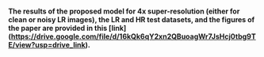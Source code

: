 #### The results of the proposed model for 4x super-resolution (either for clean or noisy LR images), the LR and HR test datasets, and the figures of the paper are provided in this [link] (https://drive.google.com/file/d/16kQk6qY2xn2QBuoagWr7JsHcj0tbg9TE/view?usp=drive_link).

